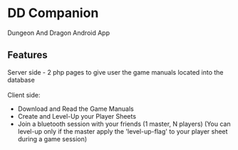 # DD Companion
 Dungeon And Dragon Android App

## Features
Server side - 2 php pages to give user the game manuals located into the database
<br><br>
Client side:
- Download and Read the Game Manuals
- Create and Level-Up your Player Sheets
- Join a bluetooth session with your friends (1 master, N players)
(You can level-up only if the master apply the 'level-up-flag' to your player sheet during a game session)
